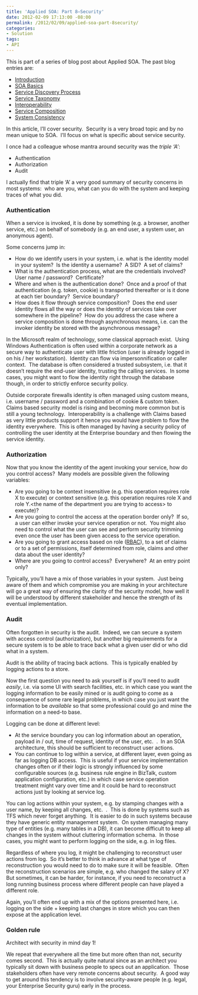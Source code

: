 ```yaml
---
title: 'Applied SOA: Part 8–Security'
date: 2012-02-09 17:13:00 -08:00
permalink: /2012/02/09/applied-soa-part-8security/
categories:
- Solution
tags:
- API
---
```

<p>This is part of a series of blog post about Applied SOA. The past blog entries are:</p>  <ul>   <li><a href="http://vincentlauzon.wordpress.com/2011/06/17/applied-soa-part-1-introduction/">Introduction</a> </li>    <li><a href="http://vincentlauzon.wordpress.com/2011/11/27/applied-soa-part-2-soa-basics/">SOA Basics</a> </li>    <li><a href="http://vincentlauzon.wordpress.com/2011/11/29/applied-soa-part-3-service-discovery-process/">Service Discovery Process</a> </li>    <li><a href="http://vincentlauzon.wordpress.com/2011/12/09/applied-soa-part-4-service-taxonomy/">Service Taxonomy</a> </li>    <li><a href="http://vincentlauzon.wordpress.com/2011/12/13/applied-soa-part-5-interoperability/">Interoperability</a> </li>    <li><a href="http://vincentlauzon.wordpress.com/2011/12/21/applied-soa-part-6service-composition/">Service Composition</a> </li>    <li><a href="http://vincentlauzon.wordpress.com/2012/01/06/applied-soa-part-7system-consistency/">System Consistency</a> </li> </ul>  <p>In this article, I’ll cover security.&#160; Security is a very broad topic and by no mean unique to SOA.&#160; I’ll focus on what is specific about service security.</p>  <p>I once had a colleague whose mantra around security was the <em>triple ‘A’</em>:</p>  <ul>   <li>Authentication </li>    <li>Authorization </li>    <li>Audit </li> </ul>  <p>I actually find that triple ‘A’ a very good summary of security concerns in most systems:&#160; who are you, what can you do with the system and keeping traces of what you did.</p>  <h3>Authentication</h3>  <p>When a service is invoked, it is done by something (e.g. a browser, another service, etc.) on behalf of somebody (e.g. an end user, a system user, an anonymous agent).</p>  <p>Some concerns jump in:</p>  <ul>   </ul><ul>     <li>How do we identify users in your system, i.e. what is the identity model in your system?&#160; Is the identity a username?&#160; A SID?&#160; A set of claims? </li>      <li>What is the authentication process, what are the credentials involved?&#160; User name / password?&#160; Certificate? </li>      <li>Where and when is the authentication done?&#160; Once and a proof of that authentication (e.g. token, cookie) is transported thereafter or is it done at each tier boundary?&#160; Service boundary? </li>      <li>How does it flow through service composition?&#160; Does the end user identity flows all the way or does the identity of services take over somewhere in the pipeline?&#160; How do you address the case where a service composition is done through asynchronous means, i.e. can the invoker identity be stored with the asynchronous message? </li>   </ul>   <p>In the Microsoft realm of technology, some classical approach exist.&#160; Using Windows Authentication is often used within a corporate network as a secure way to authenticate user with little friction (user is already logged in on his / her workstation).&#160; Identity can flow via impersonnification or caller context.&#160; The database is often considered a trusted subsystem, i.e. that it doesn’t require the end-user identity, trusting the calling services.&#160; In some cases, you might want to flow the identity right through the database though, in order to strictly enforce security policy.</p>  <p>Outside corporate firewalls identity is often managed using custom means, i.e. username / password and a combination of cookie &amp; custom token.&#160; Claims based security model is rising and becoming more common but is still a young technology.&#160; Interoperability is a challenge with Claims based as very little products support it hence you would have problem to flow the identity everywhere.&#160; This is often managed by having a security policy of controlling the user identity at the Enterprise boundary and then flowing the service identity.</p>  <h3>Authorization</h3>  <p>Now that you know the identity of the agent invoking your service, how do you control access?&#160; Many models are possible given the following variables:</p>  <ul>   <li>Are you going to be context insensitive (e.g. this operation requires role X to execute) or context sensitive (e.g. this operation requires role X and role Y.&lt;the name of the department you are trying to access&gt; to execute)? </li>    <li>Are you going to control the access at the operation border only?&#160; If so, a user can either invoke your service operation or not.&#160; You might also need to control what the user can see and perform security trimming even once the user has been given access to the service operation. </li>    <li>Are you going to grant access based on role (<a href="http://en.wikipedia.org/wiki/Role-based_access_control">RBAC</a>), to a set of claims or to a set of permissions, itself determined from role, claims and other data about the user identity? </li>    <li>Where are you going to control access?&#160; Everywhere?&#160; At an entry point only? </li> </ul>  <p>Typically, you’ll have a mix of those variables in your system.&#160; Just being aware of them and which compromise you are making in your architecture will go a great way of ensuring the clarity of the security model, how well it will be understood by different stakeholder and hence the strength of its eventual implementation.</p>  <h3>Audit</h3>  <p>Often forgotten in security is the audit.&#160; Indeed, we can secure a system with access control (authorization), but another big requirements for a secure system is to be able to trace back what a given user did or who did what in a system.</p>  <p>Audit is the ability of tracing back actions.&#160; This is typically enabled by logging actions to a store.</p>  <p>Now the first question you need to ask yourself is if you’ll need to audit <em>easily</em>, i.e. via some UI with search facilities, etc. in which case you want the logging information to be easily mined or is audit going to come as a consequence of some rare legal problems, in which case you just want the information to be <em>available</em> so that some professional could go and mine the information on a need-to base.</p>  <p>Logging can be done at different level:</p>  <ul>   <li>At the service boundary you can log information about an operation, payload in / out, time of request, identity of the user, etc.&#160; .&#160; In an SOA architecture, this should be sufficient to reconstruct user actions.</li>    <li>You can continue to log within a service, at different layer, even going as far as logging DB access.&#160; This is useful if your service implementation changes often or if their logic is strongly influenced by some configurable sources (e.g. business rule engine in BizTalk, custom application configuration, etc.) in which case service operation treatment might vary over time and it could be hard to reconstruct actions just by looking at service log.</li> </ul>  <p>You can log actions within your system, e.g. by stamping changes with a user name, by keeping all changes, etc.&#160; .&#160; This is done by systems such as TFS which never forget anything.&#160; It is easier to do in such systems because they have generic entity management system.&#160; On system managing many type of entities (e.g. many tables in a DB), it can become difficult to keep all changes in the system without cluttering information schema.&#160; In those cases, you might want to perform logging on the side, e.g. in log files.</p>  <p>Regardless of where you log, it might be challenging to reconstruct user actions from log.&#160; So it’s better to think in advance at what type of reconstruction you would need to do to make sure it will be feasible.&#160; Often the reconstruction scenarios are simple, e.g. who changed the salary of X?&#160; But sometimes, it can be harder, for instance, if you need to reconstruct a long running business process where different people can have played a different role.</p>  <p>Again, you’ll often end up with a mix of the options presented here, i.e. logging on the side + keeping last changes in store which you can then expose at the application level.</p>  <h3>Golden rule</h3>  <p>Architect with security in mind day 1!</p>  <p>We repeat that everywhere all the time but more often than not, security comes second.&#160; This is actually quite natural since as an architect you typically sit down with business people to specs out an application.&#160; Those stakeholders often have very remote concerns about security.&#160; A good way to get around this tendency is to involve security-aware people (e.g. legal, your Enterprise Security guru) early in the process.</p>